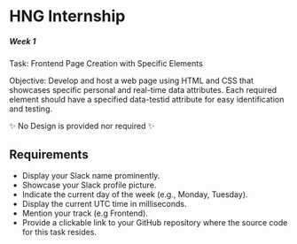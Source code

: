 # HNG Internship

##### _Week 1_

Task: Frontend Page Creation with Specific Elements

Objective: Develop and host a web page using HTML and CSS that showcases specific personal and real-time data attributes. Each required element should have a specified data-testid attribute for easy identification and testing.

✨ No Design is provided nor required ✨

## Requirements

- Display your Slack name prominently.
- Showcase your Slack profile picture.
- Indicate the current day of the week (e.g., Monday, Tuesday).
- Display the current UTC time in milliseconds.
- Mention your track (e.g Frontend).
- Provide a clickable link to your GitHub repository where the source code for this task resides.
